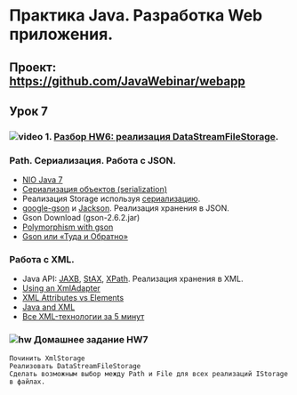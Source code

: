 Практика Java. Разработка Web приложения.
===============================

## Проект: https://github.com/JavaWebinar/webapp

## Урок 7

### ![video](https://cloud.githubusercontent.com/assets/13649199/13672715/06dbc6ce-e6e7-11e5-81a9-04fbddb9e488.png) 1. <a href="https://drive.google.com/open?id=0B9Ye2auQ_NsFeG1nNlc3YjVPbnM">Разбор HW6: реализация DataStreamFileStorage</a>.

### Path. Сериализация. Работа с JSON.
- <a href="http://www.quizful.net/post/java-nio-tutorial">NIO Java 7</a>
- <a href="http://www.intuit.ru/studies/courses/16/16/lecture/27133?page=3">Сериализация объектов (serialization)</a>
- Реализация Storage используя <a href="http://habrahabr.ru/post/60317/">сериализацию</a>.
- <a href="https://code.google.com/p/google-gson/">google-gson</a> и <a href="https://github.com/FasterXML/jackson">Jackson</a>. Реализация хранения в JSON.
- <a herf="http://search.maven.org/#artifactdetails%7Ccom.google.code.gson%7Cgson%7C2.6.2%7Cjar">Gson Download (gson-2.6.2.jar)</a>
- <a href="http://stackoverflow.com/questions/5800433/polymorphism-with-gson#answer-8683689">Polymorphism with gson</a>
- <a href="http://habrahabr.ru/company/naumen/blog/228279/">Gson или «Туда и Обратно»</a>

### Работа с XML.
- Java API: <a href="https://en.wikipedia.org/wiki/Java_Architecture_for_XML_Binding">JAXB</a>, <a href="https://en.wikipedia.org/wiki/StAX">StAX</a>, <a href="https://en.wikipedia.org/wiki/XPath">XPath</a>. Реализация хранения в XML.
- <a href="http://www.eclipse.org/eclipselink/documentation/2.6/moxy/advanced_concepts006.htm">Using an XmlAdapter</a>
- <a href="http://stackoverflow.com/questions/152313/xml-attributes-vs-elements">XML Attributes vs Elements</a>
- <a href="http://www.vogella.com/tutorials/JavaXML/article.html">Java and XML</a>
- <a href="http://www.duct-tape-architect.ru/?p=315">Все XML-технологии за 5 минут</a>

### ![hw](https://cloud.githubusercontent.com/assets/13649199/13672719/09593080-e6e7-11e5-81d1-5cb629c438ca.png) Домашнее задание HW7
    Починить XmlStorage
    Реализовать DataStreamFileStorage
    Сделать возможным выбор между Path и File для всех реализаций IStorage в файлах.

